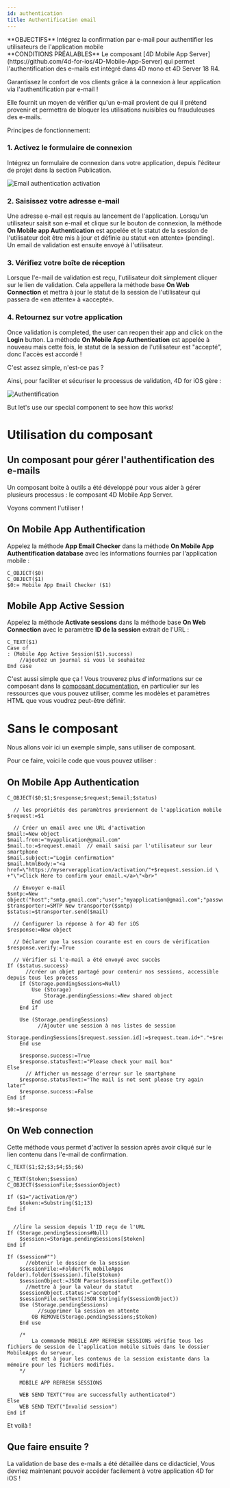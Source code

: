 ```yaml
---
id: authentication
title: Authentification email
---
```


<div markdown="1" class = "tips">
**OBJECTIFS**
Intégrez la confirmation par e-mail pour authentifier les utilisateurs de l'application mobile
</div>

<div markdown="1" class = "prerequisites">
**CONDITIONS PRÉALABLES**
Le composant [4D Mobile App Server](https://github.com/4d-for-ios/4D-Mobile-App-Server) qui permet l'authentification des e-mails est intégré dans 4D mono et 4D Server 18 R4.
</div>

Garantissez le confort de vos clients grâce à la connexion à leur application via l'authentification par e-mail !

Elle fournit un moyen de vérifier qu'un e-mail provient de qui il prétend provenir et permettra de bloquer les utilisations nuisibles ou frauduleuses des e-mails.

Principes de fonctionnement:

### 1. Activez le formulaire de connexion

Intégrez un formulaire de connexion dans votre application, depuis l'éditeur de projet dans la section Publication.

![Email authentication activation](assets/en/authentication/email-authentication-publishing-section.png)


### 2. Saisissez votre adresse e-mail

Une adresse e-mail est requis au lancement de l'application. Lorsqu'un utilisateur saisit son e-mail et clique sur le bouton de connexion, la méthode **On Mobile app Authentication** est appelée et le statut de la session de l'utilisateur doit être mis à jour et définie au statut «en attente» (pending). Un email de validation est ensuite envoyé à l'utilisateur.

### 3. Vérifiez votre boîte de réception

Lorsque l'e-mail de validation est reçu, l'utilisateur doit simplement cliquer sur le lien de validation. Cela appellera la méthode base **On Web Connection** et mettra à jour le statut de la session de l'utilisateur qui passera de «en attente» à «accepté».

### 4. Retournez sur votre application

Once validation is completed, the user can reopen their app and click on the **Login** button. La méthode **On Mobile App Authentication** est appelée à nouveau mais cette fois, le statut de la session de l'utilisateur est "accepté", donc l'accès est accordé !

C'est assez simple, n'est-ce pas ?

Ainsi, pour faciliter et sécuriser le processus de validation, 4D for iOS gère :

![Authentification](assets/en/authentication/4D-for-iOS-email-auth.png)

But let's use our special component to see how this works!


# Utilisation du composant

## Un composant pour gérer l'authentification des e-mails

Un composant boite à outils a été développé pour vous aider à gérer plusieurs processus : le composant 4D Mobile App Server.

Voyons comment l'utiliser !

## On Mobile App Authentification

Appelez la méthode **App Email Checker** dans la méthode **On Mobile App Authentification database** avec les informations fournies par l'application mobile :

```4d
C_OBJECT($0)
C_OBJECT($1)
$0:= Mobile App Email Checker ($1)

```

## Mobile App Active Session

Appelez la méthode **Activate sessions** dans la méthode base **On Web Connection** avec le paramètre **ID de la session** extrait de l'URL :

```4d
C_TEXT($1)
Case of 
: (Mobile App Active Session($1).success)
    //ajoutez un journal si vous le souhaitez
End case 

```

C'est aussi simple que ça ! Vous trouverez plus d'informations sur ce composant dans la [composant documentation](https://github.com/4d-for-ios/4D-Mobile-App-Server/blob/master/Documentation/Methods/Mobile%20App%20Email%20Checker.md), en particulier sur les ressources que vous pouvez utiliser, comme les modèles et paramètres HTML que vous voudrez peut-être définir.


# Sans le composant

Nous allons voir ici un exemple simple, sans utiliser de composant.

Pour ce faire, voici le code que vous pouvez utiliser :

## On Mobile App Authentication


```4d
C_OBJECT($0;$1;$response;$request;$email;$status)

  // les propriétés des paramètres proviennent de l'application mobile
$request:=$1

  // Créer un email avec une URL d'activation
$mail:=New object
$mail.from:="myapplication@gmail.com"
$mail.to:=$request.email  // email saisi par l'utilisateur sur leur smartphone
$mail.subject:="Login confirmation"
$mail.htmlBody:="<a href=\"https://myserverapplication/activation/"+$request.session.id \
+"\">Click Here to confirm your email.</a>\"<br>"

  // Envoyer e-mail
$smtp:=New object("host";"smtp.gmail.com";"user";"myapplication@gmail.com";"password";"xxx")
$transporter:=SMTP New transporter($smtp)
$status:=$transporter.send($mail)

  // Configurer la réponse à for 4D for iOS
$response:=New object

  // Déclarer que la session courante est en cours de vérification
$response.verify:=True

  // Vérifier si l'e-mail a été envoyé avec succès
If ($status.success)
      //créer un objet partagé pour contenir nos sessions, accessible depuis tous les process
    If (Storage.pendingSessions=Null)
        Use (Storage)
            Storage.pendingSessions:=New shared object
        End use 
    End if 

    Use (Storage.pendingSessions)
          //Ajouter une session à nos listes de session
        Storage.pendingSessions[$request.session.id]:=$request.team.id+"."+$request.application.id
    End use 

    $response.success:=True
    $response.statusText:="Please check your mail box"
Else 
      // Afficher un message d'erreur sur le smartphone
    $response.statusText:="The mail is not sent please try again later"
    $response.success:=False
End if 

$0:=$response

```

## On Web connection

Cette méthode vous permet d'activer la session après avoir cliqué sur le lien contenu dans l'e-mail de confirmation.

```4d
C_TEXT($1;$2;$3;$4;$5;$6)

C_TEXT($token;$session)
C_OBJECT($sessionFile;$sessionObject)

If ($1="/activation/@")
    $token:=Substring($1;13)
End if 


  //lire la session depuis l'ID reçu de l'URL
If (Storage.pendingSessions#Null)
    $session:=Storage.pendingSessions[$token]
End if 

If ($session#"")
      //obtenir le dossier de la session
    $sessionFile:=Folder(fk mobileApps folder).folder($session).file($token)
    $sessionObject:=JSON Parse($sessionFile.getText())
      //mettre à jour la valeur du statut
    $sessionObject.status:="accepted"
    $sessionFile.setText(JSON Stringify($sessionObject))
    Use (Storage.pendingSessions)
          //supprimer la session en attente
        OB REMOVE(Storage.pendingSessions;$token)
    End use 

    /*
        La commande MOBILE APP REFRESH SESSIONS vérifie tous les fichiers de session de l'application mobile situés dans le dossier MobileApps du serveur, 
        et met à jour les contenus de la session existante dans la mémoire pour les fichiers modifiés.
    */

    MOBILE APP REFRESH SESSIONS

    WEB SEND TEXT("You are successfully authenticated")
Else 
    WEB SEND TEXT("Invalid session")
End if 
```

Et voilà !

## Que faire ensuite ?

La validation de base des e-mails a été détaillée dans ce didacticiel, Vous devriez maintenant pouvoir accéder facilement à votre application 4D for iOS !
